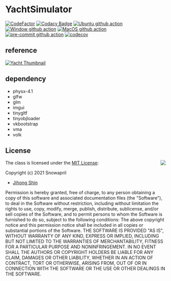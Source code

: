 # YachtSimulator

[![CodeFactor](https://www.codefactor.io/repository/github/snowapril/YachtSimulator/badge)](https://www.codefactor.io/repository/github/snowapril/YachtSimulator)
[![Codacy Badge](https://app.codacy.com/project/badge/Grade/65172c3bc18b4398b0cd7c42954e2483)](https://www.codacy.com/gh/Snowapril/YachtSimulator/dashboard?utm_source=github.com&amp;utm_medium=referral&amp;utm_content=Snowapril/YachtSimulator&amp;utm_campaign=Badge_Grade)
[![Ubuntu github action](https://github.com/Snowapril/YachtSimulator/actions/workflows/ubuntu.yml/badge.svg?branch=main)](https://github.com/snowapril/YachtSimulator/actions)
[![Window github action](https://github.com/Snowapril/YachtSimulator/actions/workflows/window.yml/badge.svg?branch=main)](https://github.com/snowapril/YachtSimulator/actions)
[![MacOS github action](https://github.com/Snowapril/YachtSimulator/actions/workflows/macos.yml/badge.svg?branch=main)](https://github.com/snowapril/YachtSimulator/actions)
[![pre-commit github action](https://github.com/Snowapril/YachtSimulator/actions/workflows/pre-commit.yml/badge.svg?branch=main)](https://github.com/snowapril/YachtSimulator/actions)
[![codecov](https://codecov.io/gh/Snowapril/YachtSimulator/branch/main/graph/badge.svg?token=DEXQCY7L76)](https://codecov.io/gh/Snowapril/YachtSimulator)

## reference

[![Yacht Thumbnail](https://img.youtube.com/vi/I-DsOVUYxXw/0.jpg)](https://youtu.be/I-DsOVUYxXw?t=94 "Yacht Thumbnail")

## dependency
*   physx-4.1
*   glfw
*   glm
*   imgui
*   tinygltf
*   tinyobjloader
*   vkbootstrap
*   vma
*   volk

## License
<img align="right" src="http://opensource.org/trademarks/opensource/OSI-Approved-License-100x137.png">

The class is licensed under the [MIT License](http://opensource.org/licenses/MIT):

Copyright (c) 2021 Snowapril
*   [Jihong Shin](https://github.com/Snowapril)

Permission is hereby granted, free of charge, to any person obtaining a copy of this software and associated documentation files (the "Software"), to deal in the Software without restriction, including without limitation the rights to use, copy, modify, merge, publish, distribute, sublicense, and/or sell copies of the Software, and to permit persons to whom the Software is furnished to do so, subject to the following conditions:
The above copyright notice and this permission notice shall be included in all copies or substantial portions of the Software.
THE SOFTWARE IS PROVIDED "AS IS", WITHOUT WARRANTY OF ANY KIND, EXPRESS OR IMPLIED, INCLUDING BUT NOT LIMITED TO THE WARRANTIES OF MERCHANTABILITY, FITNESS FOR A PARTICULAR PURPOSE AND NONINFRINGEMENT. IN NO EVENT SHALL THE AUTHORS OR COPYRIGHT HOLDERS BE LIABLE FOR ANY CLAIM, DAMAGES OR OTHER LIABILITY, WHETHER IN AN ACTION OF CONTRACT, TORT OR OTHERWISE, ARISING FROM, OUT OF OR IN CONNECTION WITH THE SOFTWARE OR THE USE OR OTHER DEALINGS IN THE SOFTWARE.
